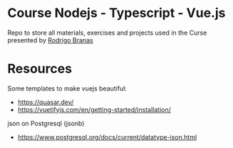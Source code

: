 # Course Nodejs - Typescript - Vue.js
Repo to store all materials, exercises and projects used in the Curse presented by [Rodrigo Branas](https://github.com/rodrigobranas)

# Resources
Some templates to make vuejs beautiful:
- https://quasar.dev/
- https://vuetifyjs.com/en/getting-started/installation/

json on Postgresql (jsonb)
- https://www.postgresql.org/docs/current/datatype-json.html